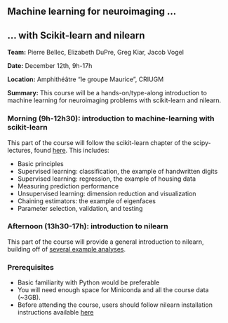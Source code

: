 ## Machine learning for neuroimaging ...
##   ... with Scikit-learn and nilearn

**Team:** Pierre Bellec, Elizabeth DuPre, Greg Kiar, Jacob Vogel

**Date:** December 12th, 9h-17h

**Location:** Amphithéâtre “le groupe Maurice”, CRIUGM

**Summary:** This course will be a hands-on/type-along introduction to machine learning for neuroimaging problems with scikit-learn and nilearn.

### Morning (9h-12h30): introduction to machine-learning with scikit-learn

This part of the course will follow the scikit-learn chapter of the scipy-lectures, found [here](http://www.scipy-lectures.org/packages/scikit-learn/index.html). This includes:
- Basic principles
- Supervised learning: classification, the example of handwritten digits
- Supervised learning: regression, the example of housing data
- Measuring prediction performance
- Unsupervised learning: dimension reduction and visualization
- Chaining estimators: the example of eigenfaces
- Parameter selection, validation, and testing

### Afternoon (13h30-17h): introduction to nilearn

This part of the course will provide a general introduction to nilearn, building off of [several example analyses](http://nilearn.github.io/auto_examples/index.html#general-examples).

### Prerequisites

- Basic familiarity with Python would be preferable
- You will need enough space for Miniconda and all the course data (~3GB).
- Before attending the course, users should follow nilearn installation instructions available [here](http://nilearn.github.io/introduction.html#installation)
